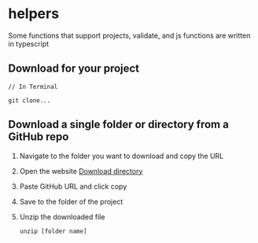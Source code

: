 # helpers

Some functions that support projects, validate, and js functions are written in typescript

## Download for your project

```
// In Terminal

git clone...
```

## Download a single folder or directory from a GitHub repo

1. Navigate to the folder you want to download and copy the URL
2. Open the website [Download directory](https://download-directory.github.io/)
3. Paste GitHub URL and click copy
4. Save to the folder of the project
5. Unzip the downloaded file
   
   ```
   unzip [folder name]
   ```
